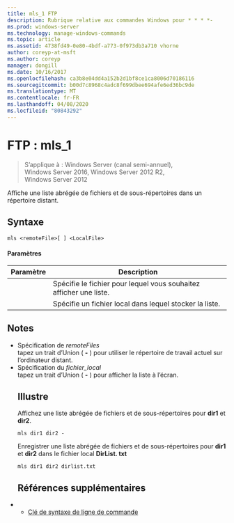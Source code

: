 ```yaml
---
title: mls_1 FTP
description: Rubrique relative aux commandes Windows pour * * * *-
ms.prod: windows-server
ms.technology: manage-windows-commands
ms.topic: article
ms.assetid: 4738fd49-0e80-4bdf-a773-0f973db3a710 vhorne
author: coreyp-at-msft
ms.author: coreyp
manager: dongill
ms.date: 10/16/2017
ms.openlocfilehash: ca3b8e04dd4a152b2d1bf8ce1ca8006d70186116
ms.sourcegitcommit: b00d7c8968c4adc8f699dbee694afe6ed36bc9de
ms.translationtype: MT
ms.contentlocale: fr-FR
ms.lasthandoff: 04/08/2020
ms.locfileid: "80843292"
---
```

# <a name="ftp-mls_1"></a>FTP : mls_1

>S’applique à : Windows Server (canal semi-annuel), Windows Server 2016, Windows Server 2012 R2, Windows Server 2012

Affiche une liste abrégée de fichiers et de sous-répertoires dans un répertoire distant.   
## <a name="syntax"></a>Syntaxe  
```  
mls <remoteFile>[ ] <LocalFile>  
```  
#### <a name="parameters"></a>Paramètres  

|  Paramètre   |                       Description                       |
|--------------|---------------------------------------------------------|
| <remoteFile> | Spécifie le fichier pour lequel vous souhaitez afficher une liste. |
| <LocalFile>  |  Spécifie un fichier local dans lequel stocker la liste.  |

## <a name="remarks"></a>Notes  
- Spécification de *remoteFiles*  
  tapez un trait d’Union ( **-** ) pour utiliser le répertoire de travail actuel sur l’ordinateur distant.  
- Spécification du *fichier_local*  
  tapez un trait d’Union ( **-** ) pour afficher la liste à l’écran.  
  ## <a name="examples"></a><a name=BKMK_Examples></a>Illustre  
  Affichez une liste abrégée de fichiers et de sous-répertoires pour **dir1** et **dir2**.  
  ```  
  mls dir1 dir2 -  
  ```  
  Enregistrer une liste abrégée de fichiers et de sous-répertoires pour **dir1** et **dir2** dans le fichier local **DirList. txt**  
  ```  
  mls dir1 dir2 dirlist.txt   
  ```  
  ## <a name="additional-references"></a>Références supplémentaires  
- - [Clé de syntaxe de ligne de commande](command-line-syntax-key.md)  
